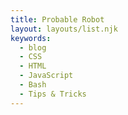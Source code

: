```yaml
---
title: Probable Robot
layout: layouts/list.njk
keywords:
  - blog
  - CSS
  - HTML
  - JavaScript
  - Bash
  - Tips & Tricks
---
```

